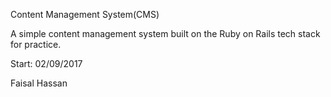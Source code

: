 Content Management System(CMS)

A simple content management system built on the Ruby on Rails tech stack for 
practice.

Start: 02/09/2017

Faisal Hassan